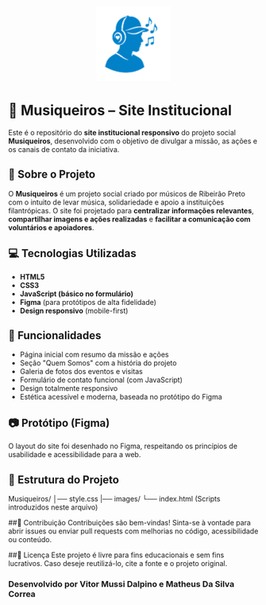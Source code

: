 <p align="center">
  <img src="https://github.com/VitorDalpino/Musiqueiros/blob/main/images/logo-nova.png" alt="Logo Musiqueiros" width="150">
</p>

# 🎸 Musiqueiros – Site Institucional</h1>

Este é o repositório do **site institucional responsivo** do projeto social **Musiqueiros**, desenvolvido com o objetivo de divulgar a missão, as ações e os canais de contato da iniciativa.

## 📌 Sobre o Projeto

O **Musiqueiros** é um projeto social criado por músicos de Ribeirão Preto com o intuito de levar música, solidariedade e apoio a instituições filantrópicas. O site foi projetado para **centralizar informações relevantes**, **compartilhar imagens e ações realizadas** e **facilitar a comunicação com voluntários e apoiadores**.

## 💻 Tecnologias Utilizadas

- **HTML5**
- **CSS3**
- **JavaScript (básico no formulário)**
- **Figma** (para protótipos de alta fidelidade)
- **Design responsivo** (mobile-first)

## 📱 Funcionalidades

- Página inicial com resumo da missão e ações
- Seção "Quem Somos" com a história do projeto
- Galeria de fotos dos eventos e visitas
- Formulário de contato funcional (com JavaScript)
- Design totalmente responsivo
- Estética acessível e moderna, baseada no protótipo do Figma

## 📷 Protótipo (Figma)

O layout do site foi desenhado no Figma, respeitando os princípios de usabilidade e acessibilidade para a web.

## 📁 Estrutura do Projeto
Musiqueiros/
│── style.css
|── images/
└── index.html (Scripts introduzidos neste arquivo)

##🤝 Contribuição
Contribuições são bem-vindas! Sinta-se à vontade para abrir issues ou enviar pull requests com melhorias no código, acessibilidade ou conteúdo.

##📄 Licença
Este projeto é livre para fins educacionais e sem fins lucrativos. Caso deseje reutilizá-lo, cite a fonte e o projeto original.

### Desenvolvido por Vitor Mussi Dalpino e Matheus Da Silva Correa
